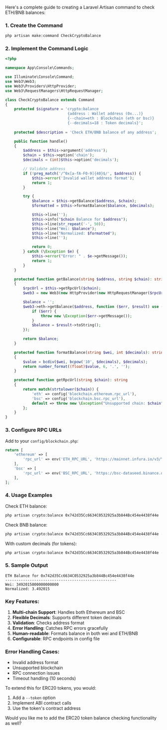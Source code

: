 Here's a complete guide to creating a Laravel Artisan command to check ETH/BNB balances:

### 1. Create the Command
```bash
php artisan make:command CheckCryptoBalance
```

### 2. Implement the Command Logic
```php
<?php

namespace App\Console\Commands;

use Illuminate\Console\Command;
use Web3\Web3;
use Web3\Providers\HttpProvider;
use Web3\RequestManagers\HttpRequestManager;

class CheckCryptoBalance extends Command
{
    protected $signature = 'crypto:balance 
                            {address : Wallet address (0x...)}
                            {--chain=eth : Blockchain (eth or bsc)}
                            {--decimals=18 : Token decimals}';
    
    protected $description = 'Check ETH/BNB balance of any address';

    public function handle()
    {
        $address = $this->argument('address');
        $chain = $this->option('chain');
        $decimals = (int)$this->option('decimals');

        // Validate address
        if (!preg_match('/^0x[a-fA-F0-9]{40}$/', $address)) {
            $this->error('Invalid wallet address format');
            return 1;
        }

        try {
            $balance = $this->getBalance($address, $chain);
            $formatted = $this->formatBalance($balance, $decimals);

            $this->line('');
            $this->info("$chain Balance for $address");
            $this->line(str_repeat('-', 50));
            $this->line("Wei: $balance");
            $this->line("Normalized: $formatted");
            $this->line('');

            return 0;
        } catch (\Exception $e) {
            $this->error("Error: " . $e->getMessage());
            return 1;
        }
    }

    protected function getBalance(string $address, string $chain): string
    {
        $rpcUrl = $this->getRpcUrl($chain);
        $web3 = new Web3(new HttpProvider(new HttpRequestManager($rpcUrl, 10)));

        $balance = '';
        $web3->eth->getBalance($address, function ($err, $result) use (&$balance) {
            if ($err) {
                throw new \Exception($err->getMessage());
            }
            $balance = $result->toString();
        });

        return $balance;
    }

    protected function formatBalance(string $wei, int $decimals): string
    {
        $value = bcdiv($wei, bcpow('10', $decimals), $decimals);
        return number_format((float)$value, 6, '.', '');
    }

    protected function getRpcUrl(string $chain): string
    {
        return match(strtolower($chain)) {
            'eth' => config('blockchain.ethereum.rpc_url'),
            'bsc' => config('blockchain.bsc.rpc_url'),
            default => throw new \Exception("Unsupported chain: $chain")
        };
    }
}
```

### 3. Configure RPC URLs
Add to your `config/blockchain.php`:
```php
return [
    'ethereum' => [
        'rpc_url' => env('ETH_RPC_URL', 'https://mainnet.infura.io/v3/YOUR_KEY'),
    ],
    'bsc' => [
        'rpc_url' => env('BSC_RPC_URL', 'https://bsc-dataseed.binance.org/'),
    ],
];
```

### 4. Usage Examples

Check ETH balance:
```bash
php artisan crypto:balance 0x742d35Cc6634C0532925a3b844Bc454e4438f44e
```

Check BNB balance:
```bash
php artisan crypto:balance 0x742d35Cc6634C0532925a3b844Bc454e4438f44e --chain=bsc
```

With custom decimals (for tokens):
```bash
php artisan crypto:balance 0x742d35Cc6634C0532925a3b844Bc454e4438f44e --decimals=6
```

### 5. Sample Output
```
ETH Balance for 0x742d35Cc6634C0532925a3b844Bc454e4438f44e
--------------------------------------------------
Wei: 3492015000000000000
Normalized: 3.492015
```

### Key Features:

1. **Multi-chain Support**: Handles both Ethereum and BSC
2. **Flexible Decimals**: Supports different token decimals
3. **Validation**: Checks address format
4. **Error Handling**: Catches RPC errors gracefully
5. **Human-readable**: Formats balance in both wei and ETH/BNB
6. **Configurable**: RPC endpoints in config file

### Error Handling Cases:

- Invalid address format
- Unsupported blockchain
- RPC connection issues
- Timeout handling (10 seconds)

To extend this for ERC20 tokens, you would:
1. Add a `--token` option
2. Implement ABI contract calls
3. Use the token's contract address

Would you like me to add the ERC20 token balance checking functionality as well?